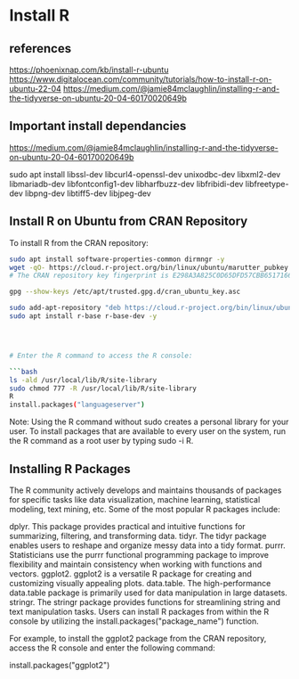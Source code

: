 # Install R

## references

<https://phoenixnap.com/kb/install-r-ubuntu>
<https://www.digitalocean.com/community/tutorials/how-to-install-r-on-ubuntu-22-04>
<https://medium.com/@jamie84mclaughlin/installing-r-and-the-tidyverse-on-ubuntu-20-04-60170020649b>

## Important install dependancies

<https://medium.com/@jamie84mclaughlin/installing-r-and-the-tidyverse-on-ubuntu-20-04-60170020649b>

<!-- There are installation dependencies on some fairly major packages. Both tidyverse, httr and odbc require installations at the command line before they can be installed in R. These should help install the required elements: -->

sudo apt install libssl-dev libcurl4-openssl-dev unixodbc-dev libxml2-dev libmariadb-dev libfontconfig1-dev libharfbuzz-dev libfribidi-dev libfreetype-dev libpng-dev libtiff5-dev libjpeg-dev

<!-- Note, selecting 'libfreetype-dev' instead of 'libfreetype6-dev' -->

## Install R on Ubuntu from CRAN Repository

To install R from the CRAN repository:

```bash
sudo apt install software-properties-common dirmngr -y
wget -qO- https://cloud.r-project.org/bin/linux/ubuntu/marutter_pubkey.asc | sudo tee -a /etc/apt/trusted.gpg.d/cran_ubuntu_key.asc
# The CRAN repository key fingerprint is E298A3A825C0D65DFD57CBB651716619E084DAB9. Verify the downloaded key using the following command:

gpg --show-keys /etc/apt/trusted.gpg.d/cran_ubuntu_key.asc

sudo add-apt-repository "deb https://cloud.r-project.org/bin/linux/ubuntu $(lsb_release -cs)-cran40/"
sudo apt install r-base r-base-dev -y




# Enter the R command to access the R console:

```bash
ls -ald /usr/local/lib/R/site-library
sudo chmod 777 -R /usr/local/lib/R/site-library
R
install.packages("languageserver")
```

Note: Using the R command without sudo creates a personal library for your user. To install packages that are available to every user on the system, run the R command as a root user by typing sudo -i R.

## Installing R Packages

The R community actively develops and maintains thousands of packages for specific tasks like data visualization, machine learning, statistical modeling, text mining, etc. Some of the most popular R packages include:

dplyr. This package provides practical and intuitive functions for summarizing, filtering, and transforming data.
tidyr. The tidyr package enables users to reshape and organize messy data into a tidy format.
purrr. Statisticians use the purrr functional programming package to improve flexibility and maintain consistency when working with functions and vectors.
ggplot2. ggplot2 is a versatile R package for creating and customizing visually appealing plots.
data.table. The high-performance data.table package is primarily used for data manipulation in large datasets.
stringr. The stringr package provides functions for streamlining string and text manipulation tasks.
Users can install R packages from within the R console by utilizing the install.packages("package_name") function.

For example, to install the ggplot2 package from the CRAN repository, access the R console and enter the following command:

install.packages("ggplot2")
